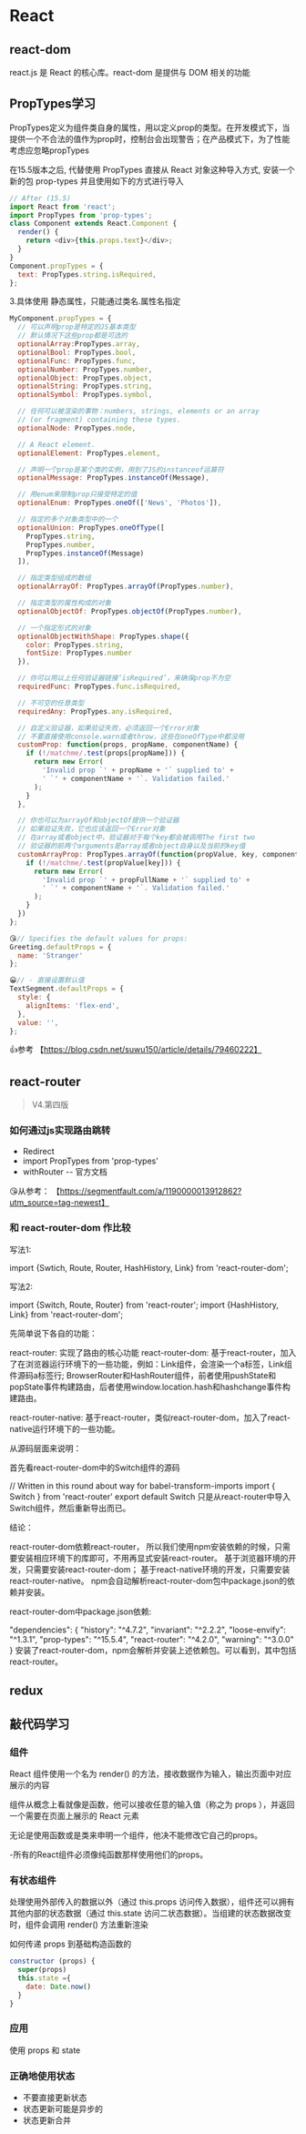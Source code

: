 # React

## react-dom

react.js 是 React 的核心库。react-dom 是提供与 DOM 相关的功能

## PropTypes学习

PropTypes定义为组件类自身的属性，用以定义prop的类型。在开发模式下，当提供一个不合法的值作为prop时，控制台会出现警告；在产品模式下，为了性能考虑应忽略propTypes

在15.5版本之后, 代替使用 PropTypes 直接从 React 对象这种导入方式, 安装一个新的包 prop-types 并且使用如下的方式进行导入

```js
// After (15.5)
import React from 'react';
import PropTypes from 'prop-types';
class Component extends React.Component {
  render() {
    return <div>{this.props.text}</div>;
  }
}
Component.propTypes = {
  text: PropTypes.string.isRequired,
};

```

3.具体使用
静态属性，只能通过类名.属性名指定

```js
MyComponent.propTypes = {
  // 可以声明prop是特定的JS基本类型
  // 默认情况下这些prop都是可选的
  optionalArray:PropTypes.array,
  optionalBool: PropTypes.bool,
  optionalFunc: PropTypes.func,
  optionalNumber: PropTypes.number,
  optionalObject: PropTypes.object,
  optionalString: PropTypes.string,
  optionalSymbol: PropTypes.symbol,

  // 任何可以被渲染的事物：numbers, strings, elements or an array
  // (or fragment) containing these types.
  optionalNode: PropTypes.node,

  // A React element.
  optionalElement: PropTypes.element,

  // 声明一个prop是某个类的实例，用到了JS的instanceof运算符
  optionalMessage: PropTypes.instanceOf(Message),

  // 用enum来限制prop只接受特定的值
  optionalEnum: PropTypes.oneOf(['News', 'Photos']),

  // 指定的多个对象类型中的一个
  optionalUnion: PropTypes.oneOfType([
    PropTypes.string,
    PropTypes.number,
    PropTypes.instanceOf(Message)
  ]),

  // 指定类型组成的数组
  optionalArrayOf: PropTypes.arrayOf(PropTypes.number),

  // 指定类型的属性构成的对象
  optionalObjectOf: PropTypes.objectOf(PropTypes.number),

  // 一个指定形式的对象
  optionalObjectWithShape: PropTypes.shape({
    color: PropTypes.string,
    fontSize: PropTypes.number
  }),

  // 你可以用以上任何验证器链接‘isRequired’，来确保prop不为空
  requiredFunc: PropTypes.func.isRequired,

  // 不可空的任意类型
  requiredAny: PropTypes.any.isRequired,

  // 自定义验证器，如果验证失败，必须返回一个Error对象
  // 不要直接使用console.warn或者throw，这些在oneOfType中都没用
  customProp: function(props, propName, componentName) {
    if (!/matchme/.test(props[propName])) {
      return new Error(
        'Invalid prop `' + propName + '` supplied to' +
        ' `' + componentName + '`. Validation failed.'
      );
    }
  },

  // 你也可以为arrayOf和objectOf提供一个验证器
  // 如果验证失败，它也应该返回一个Error对象
  // 在array或者object中，验证器对于每个key都会被调用The first two
  // 验证器的前两个arguments是array或者object自身以及当前的key值
  customArrayProp: PropTypes.arrayOf(function(propValue, key, componentName, location, propFullName) {
    if (!/matchme/.test(propValue[key])) {
      return new Error(
        'Invalid prop `' + propFullName + '` supplied to' +
        ' `' + componentName + '`. Validation failed.'
      );
    }
  })
};

😘// Specifies the default values for props:
Greeting.defaultProps = {
  name: 'Stranger'
};

😀// - 直接设置默认值
TextSegment.defaultProps = {
  style: {
    alignItems: 'flex-end',
  },
  value: '',
};


```

👍参考 【https://blog.csdn.net/suwu150/article/details/79460222】

## react-router
> V4.第四版

### 如何通过js实现路由跳转

* Redirect
* import PropTypes from 'prop-types'
* withRouter -- 官方文档

😘从参考： 【https://segmentfault.com/a/1190000013912862?utm_source=tag-newest】

### 和 react-router-dom 作比较

写法1:

import {Swtich, Route, Router, HashHistory, Link} from 'react-router-dom';

写法2:

import {Switch, Route, Router} from 'react-router';
import {HashHistory, Link} from 'react-router-dom';

先简单说下各自的功能：

react-router: 实现了路由的核心功能
react-router-dom: 基于react-router，加入了在浏览器运行环境下的一些功能，例如：Link组件，会渲染一个a标签，Link组件源码a标签行; BrowserRouter和HashRouter组件，前者使用pushState和popState事件构建路由，后者使用window.location.hash和hashchange事件构建路由。

react-router-native: 基于react-router，类似react-router-dom，加入了react-native运行环境下的一些功能。

从源码层面来说明：

首先看react-router-dom中的Switch组件的源码

// Written in this round about way for babel-transform-imports
import { Switch } from 'react-router'
export default Switch
只是从react-router中导入Switch组件，然后重新导出而已。

结论：

react-router-dom依赖react-router，
所以我们使用npm安装依赖的时候，只需要安装相应环境下的库即可，不用再显式安装react-router。
基于浏览器环境的开发，只需要安装react-router-dom；
基于react-native环境的开发，只需要安装react-router-native。
npm会自动解析react-router-dom包中package.json的依赖并安装。

react-router-dom中package.json依赖:

"dependencies": {
    "history": "^4.7.2",
    "invariant": "^2.2.2",
    "loose-envify": "^1.3.1",
    "prop-types": "^15.5.4",
    "react-router": "^4.2.0",
    "warning": "^3.0.0"
  }
安装了react-router-dom，npm会解析并安装上述依赖包。可以看到，其中包括react-router。


## redux


## 敲代码学习

### 组件
React 组件使用一个名为 render() 的方法，接收数据作为输入，输出页面中对应展示的内容

组件从概念上看就像是函数，他可以接收任意的输入值（称之为 props ），并返回一个需要在页面上展示的 React 元素

无论是使用函数或是类来申明一个组件，他决不能修改它自己的props。

-所有的React组件必须像纯函数那样使用他们的props。

### 有状态组件
处理使用外部传入的数据以外（通过 this.props 访问传入数据），组件还可以拥有其他内部的状态数据（通过 this.state 访问二状态数据）。当组建的状态数据改变时，组件会调用 render() 方法重新渲染

如何传递 props 到基础构造函数的

```js
constructor (props) {
  super(props)
  this.state ={
    date: Date.now()
  }
}

```

### 应用
使用 props 和 state

### 正确地使用状态
- 不要直接更新状态
- 状态更新可能是异步的
- 状态更新合并
